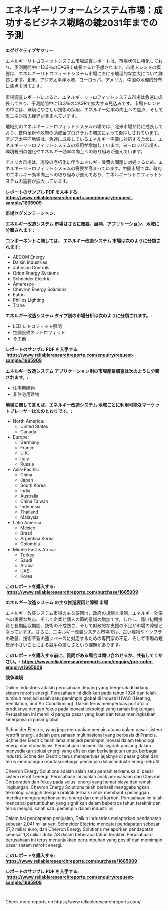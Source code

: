 <p><h1>エネルギーリフォームシステム市場：成功するビジネス戦略の鍵2031年までの予測</h1></p><p><strong>エグゼクティブサマリー</strong></p>
<p><p>エネルギーリトロフィットシステム市場調査レポートは、市場状況に特化しており、予測期間中に13.3％のCAGRで成長すると予想されます。市場トレンドの概要は、エネルギーリトロフィットシステム市場における地理的な拡大について詳述します。北米、アジア太平洋地域、ヨーロッパ、アメリカ、中国の地理的分布に焦点を当てます。</p><p>市場調査レポートによると、エネルギーリトロフィットシステム市場は急速に成長しており、予測期間中に13.3％のCAGRで拡大する見込みです。市場トレンドの中には、環境にやさしい技術の採用、エネルギー効率の向上への焦点、そして省エネ対策の促進が含まれています。</p><p>地域別のエネルギーリトロフィットシステム市場では、北米市場が特に成長しており、技術革新や政府の助成金プログラムの増加によって後押しされています。アジア太平洋地域は、急速に成長しているエネルギー需要に対応するために、エネルギーリトロフィットシステムの採用が増加しています。ヨーロッパ市場も、環境規制の強化やエネルギー効率の向上への取り組みが進んでいます。</p><p>アメリカ市場は、施設の老朽化に伴うエネルギー浪費の問題に対処するため、エネルギーリトロフィットシステムの需要が高まっています。中国市場では、政府のエネルギー効率向上への取り組みが進んでおり、エネルギーリトロフィットシステムの需要が拡大しています。</p></p>
<p><strong>レポートのサンプル PDF を入手する: <a href="https://www.reliableresearchreports.com/enquiry/request-sample/1665909">https://www.reliableresearchreports.com/enquiry/request-sample/1665909</a></strong></p>
<p><strong>市場セグメンテーション:</strong></p>
<p><strong> エネルギー改造システム 市場はさらに概要、展開、アプリケーション、地域に分類されます :</strong></p>
<p><strong>コンポーネントに関しては、 エネルギー改造システム 市場は次のように分類されます: &nbsp;</strong></p>
<p><ul><li>AECOM Energy</li><li>Daikin Industries</li><li>Johnson Controls</li><li>Orion Energy Systems</li><li>Schneider Electric</li><li>Ameresco</li><li>Chevron Energy Solutions</li><li>Eaton</li><li>Philips Lighting</li><li>Trane</li></ul></p>
<p><strong> エネルギー改造システム タイプ別の市場分析は次のように分類されます。:</strong></p>
<p><ul><li>LED レトロフィット照明</li><li>空調設備のレトロフィット</li><li>その他</li></ul></p>
<p><strong>レポートのサンプル PDF を入手する: &nbsp;<a href="https://www.reliableresearchreports.com/enquiry/request-sample/1665909">https://www.reliableresearchreports.com/enquiry/request-sample/1665909</a></strong></p>
<p><strong> エネルギー改造システム アプリケーション別の市場産業調査は次のように分類されます。:</strong></p>
<p><ul><li>住宅用建物</li><li>非住宅用建物</li></ul></p>
<p><strong>地域に関して言えば、エネルギー改造システム 地域ごとに利用可能なマーケットプレーヤーは次のとおりです。:</strong></p>
<p><ul>
    <li>
        North America:
        <ul>
            <li>United States</li>
            <li>Canada</li>
        </ul>
    </li>
    <li>
        Europe:
        <ul>
            <li>Germany</li>
            <li>France</li>
            <li>U.K.</li>
            <li>Italy</li>
            <li>Russia</li>
        </ul>
    </li>
    <li>
        Asia-Pacific:
        <ul>
            <li>China</li>
            <li>Japan</li>
            <li>South Korea</li>
            <li>India</li>
            <li>Australia</li>
            <li>China Taiwan</li>
            <li>Indonesia</li>
            <li>Thailand</li>
            <li>Malaysia</li>
        </ul>
    </li>
    <li>
        Latin America:
        <ul>
            <li>Mexico</li>
            <li>Brazil</li>
            <li>Argentina Korea</li>
            <li>Colombia</li>
        </ul>
    </li>
    <li>
        Middle East & Africa:
        <ul>
            <li>Turkey</li>
            <li>Saudi</li>
            <li>Arabia</li>
            <li>UAE</li>
            <li>Korea</li>
        </ul>
    </li>
    </ul></p>
<p><strong>このレポートを購入する: &nbsp;<a href="https://www.reliableresearchreports.com/purchase/1665909">https://www.reliableresearchreports.com/purchase/1665909</a></strong></p>
<p><strong>エネルギー改造システム の主な推進要因と障壁 市場</strong></p>
<p><p>エネルギー改装システム市場の主な要因は、政府の規制と規制、エネルギー効率への重要な焦点、そして企業と個人の節約意識の増加です。しかし、高い初期投資と長期回収期間、技術の不成熟さ、そして財政的な支援の不足が市場の障壁となっています。さらに、エネルギー改装システム市場では、古い建物やインフラの改装、技術革新の速いペースに対応するための専門家の不足、そして市場の規模が小さいことによる競争の激しさという課題があります。</p></p>
<p><strong>このレポートを購入する前に、質問がある場合は問い合わせるか、共有してください。:&nbsp; <a href="https://www.reliableresearchreports.com/enquiry/pre-order-enquiry/1665909">https://www.reliableresearchreports.com/enquiry/pre-order-enquiry/1665909</a></strong></p>
<p><strong>競争環境</strong></p>
<p><p>Daikin Industries adalah perusahaan Jepang yang bergerak di bidang sistem retrofit energi. Perusahaan ini didirikan pada tahun 1924 dan telah tumbuh menjadi salah satu pemimpin global di industri HVAC (Heating, Ventilation, and Air Conditioning). Daikin terus memperluas portofolio produknya dengan fokus pada inovasi teknologi yang ramah lingkungan. Perusahaan ini memiliki pangsa pasar yang kuat dan terus meningkatkan kinerjanya di pasar global.</p><p>Schneider Electric, yang juga merupakan pemain utama dalam pasar sistem retrofit energi, adalah perusahaan multinasional yang berbasis di Prancis. Schneider Electric telah lama menjadi pemimpin inovasi dalam teknologi energi dan otomatisasi. Perusahaan ini memiliki sejarah panjang dalam menyediakan solusi energi yang efisien dan berkelanjutan untuk berbagai industri. Schneider Electric terus memperluas jejaknya di pasar global dan terus membangun reputasi sebagai pemimpin dalam industri energi retrofit.</p><p>Chevron Energy Solutions adalah salah satu pemain terkemuka di pasar sistem retrofit energi. Perusahaan ini adalah anak perusahaan dari Chevron Corporation dan fokus pada solusi energi yang hemat biaya dan ramah lingkungan. Chevron Energy Solutions telah berhasil menggabungkan teknologi canggih dengan praktik terbaik untuk membantu pelanggan mereka mengurangi konsumsi energi dan emisi karbon. Perusahaan ini telah mencapai pertumbuhan yang signifikan dalam beberapa tahun terakhir dan terus menjadi salah satu pemimpin dalam industri ini.</p><p>Dalam hal pendapatan penjualan, Daikin Industries melaporkan pendapatan sebesar 2,041 miliar yen, Schneider Electric mencatat pendapatan sebesar 27,2 miliar euro, dan Chevron Energy Solutions melaporkan pendapatan sebesar 1,8 miliar dolar AS dalam beberapa tahun terakhir. Perusahaan-perusahaan ini terus menunjukkan pertumbuhan yang positif dan memimpin pasar sistem retrofit energi.</p></p>
<p><strong>このレポートを購入する: &nbsp; <a href="https://www.reliableresearchreports.com/purchase/1665909">https://www.reliableresearchreports.com/purchase/1665909</a></strong></p>
<p><strong>レポートのサンプル PDF を入手する: &nbsp;<a href="https://www.reliableresearchreports.com/enquiry/request-sample/1665909">https://www.reliableresearchreports.com/enquiry/request-sample/1665909</a></strong><strong></strong></p>
<p>&nbsp;</p>
<p>Check more reports on https://www.reliableresearchreports.com/</p>